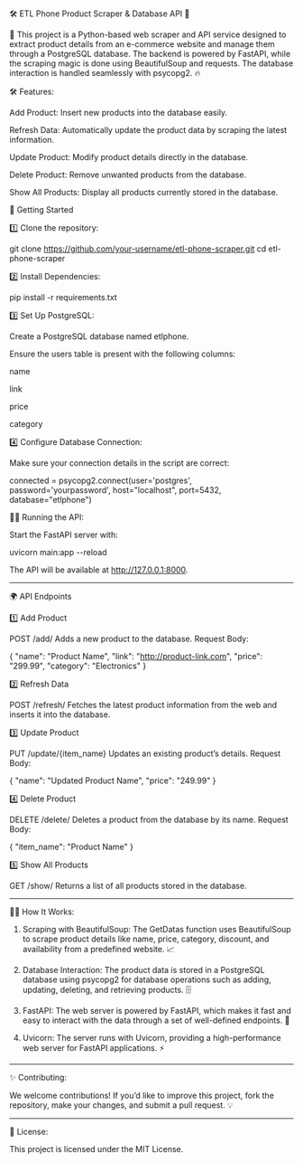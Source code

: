 

🛠️ ETL Phone Product Scraper & Database API 📱

🚀
This project is a Python-based web scraper and API service designed to extract product details from an e-commerce website and manage them through a PostgreSQL database. The backend is powered by FastAPI, while the scraping magic is done using BeautifulSoup and requests. The database interaction is handled seamlessly with psycopg2. 🔥

🛠️ Features:

Add Product: Insert new products into the database easily.

Refresh Data: Automatically update the product data by scraping the latest information.

Update Product: Modify product details directly in the database.

Delete Product: Remove unwanted products from the database.

Show All Products: Display all products currently stored in the database.


🚀 Getting Started

1️⃣ Clone the repository:

git clone https://github.com/your-username/etl-phone-scraper.git
cd etl-phone-scraper

2️⃣ Install Dependencies:

pip install -r requirements.txt

3️⃣ Set Up PostgreSQL:

Create a PostgreSQL database named etlphone.

Ensure the users table is present with the following columns:

name

link

price

category



4️⃣ Configure Database Connection:

Make sure your connection details in the script are correct:

connected = psycopg2.connect(user='postgres', password='yourpassword', host="localhost", port=5432, database="etlphone")

🏃‍♂️ Running the API:

Start the FastAPI server with:

uvicorn main:app --reload

The API will be available at http://127.0.0.1:8000.


---

🌍 API Endpoints

1️⃣ Add Product

POST /add/
Adds a new product to the database.
Request Body:

{
    "name": "Product Name",
    "link": "http://product-link.com",
    "price": "299.99",
    "category": "Electronics"
}

2️⃣ Refresh Data

POST /refresh/
Fetches the latest product information from the web and inserts it into the database.

3️⃣ Update Product

PUT /update/{item_name}
Updates an existing product’s details.
Request Body:

{
    "name": "Updated Product Name",
    "price": "249.99"
}

4️⃣ Delete Product

DELETE /delete/
Deletes a product from the database by its name.
Request Body:

{
    "item_name": "Product Name"
}

5️⃣ Show All Products

GET /show/
Returns a list of all products stored in the database.


---

🧑‍💻 How It Works:

1. Scraping with BeautifulSoup:
The GetDatas function uses BeautifulSoup to scrape product details like name, price, category, discount, and availability from a predefined website. 📈


2. Database Interaction:
The product data is stored in a PostgreSQL database using psycopg2 for database operations such as adding, updating, deleting, and retrieving products. 🗄️


3. FastAPI:
The web server is powered by FastAPI, which makes it fast and easy to interact with the data through a set of well-defined endpoints. 🚀


4. Uvicorn:
The server runs with Uvicorn, providing a high-performance web server for FastAPI applications. ⚡




---

✨ Contributing:

We welcome contributions! If you’d like to improve this project, fork the repository, make your changes, and submit a pull request. 💡


---

📄 License:

This project is licensed under the MIT License.




